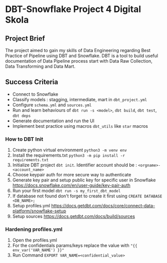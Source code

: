# DBT-Snowflake Project 4 Digital Skola

## Project Brief

The project aimed to gain my skills of Data Engineering regarding Best Practice of Pipeline using DBT and Snowflake. DBT is a tool to build useful documentation of Data Pipeline process start with Data Raw Collection, Data Transforming and Data Mart. 

## Success Criteria

- Connect to Snowflake
- Classify models : stagging, intermediate, mart in `dbt_project.yml`
- Configure `schema.yml` and `sources.yml`
- Run and learn behaviours of `dbt run -s <model>`, `dbt build`, `dbt test`, `dbt deps`
- Generate documentation and run the UI
- Implement best practice using macros `dbt_utils` like `star` macros




### How to DBT Init
1. Create python virtual environment `python3 -m venv env`
2. Install the requirements.txt `python3 -m pip install -r requirements.txt`
3. Initialize DBT project `dbt init`. Identifier account should be : `<orgname>-<account_name>`
4. Choose keypair auth for more secure way to authenticate
5. Generate key pair and setup public key for specific user in Snowflake https://docs.snowflake.com/en/user-guide/key-pair-auth
6. Run your first model `dbt run -s my_first_dbt_model`
7. If database not found don't forget to create it first using `CREATE DATABASE <DB_NAME>;`
8. Setup profiles.yml https://docs.getdbt.com/docs/core/connect-data-platform/snowflake-setup
9. Setup sources https://docs.getdbt.com/docs/build/sources

### Hardening profiles.yml
1. Open the profiles.yml
2. For the confidentials params/keys replace the value with `"{{ env_var('VAR_NAME') }}"`
3. Run Command `EXPORT VAR_NAME=<confidential_value>`
